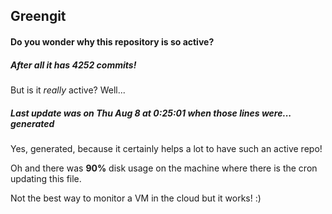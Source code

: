 ## Greengit

#### Do you wonder why this repository is so active?

##### After all it has 4252 commits!

But is it *really* active? Well...

##### Last update was on Thu Aug 8 at 0:25:01 when those lines were... generated

Yes, generated, because it certainly helps a lot to have such an active repo!

Oh and there was **90%** disk usage on the machine
where there is the cron updating this file.

Not the best way to monitor a VM in the cloud but it works! :)
